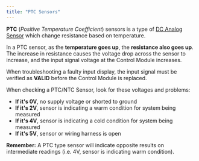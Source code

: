 ```yaml
---
title: "PTC Sensors"
---
```


**PTC** (*Positive Temperature Coefficient*) sensors is a type of [DC Analog Sensor](/dc-voltage-signals) which change resistance based on temperature. 

In a PTC sensor, as the **temperature goes up**, the **resistance also goes up**. The increase in resistance causes the voltage drop across the sensor to increase, and the input signal voltage at the Control Module increases.

When troubleshooting a faulty input display, the input signal must be verified as **VALID** before the Control Module is replaced.

When checking a PTC/NTC Sensor, look for these voltages and problems:

* **If it's 0V**, no supply voltage or shorted to ground
* **If it's 2V**, sensor is indicating a warm condition for system being measured
* **If it's 4V**, sensor is indicating a cold condition for system being measured
* **If it's 5V**, sensor or wiring harness is open

**Remember:** A PTC type sensor will indicate opposite results on intermediate readings (i.e. 4V, sensor is indicating warm condition).

